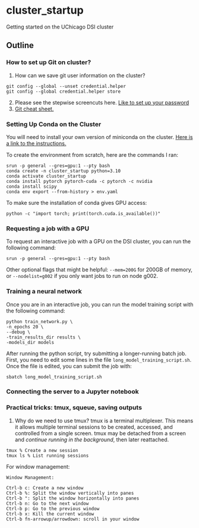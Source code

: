 # cluster_startup
Getting started on the UChicago DSI cluster


## Outline

### How to set up Git on cluster?
1. How can we save git user information on the cluster? 
```
git config --global --unset credential.helper
git config --global credential.helper store
```
2. Please see the stepwise screencuts here. [Like to set up your password](https://docs.google.com/document/d/13S4rIdJCzNqi_myG9TcjPyorI2n9IHbaqvS8Ao52R5Q/edit?usp=sharing)
3. [Git cheat sheet.](https://doabledanny.gumroad.com/l/git-commands-cheat-sheet-pdf)

### Setting Up Conda on the Cluster

You will need to install your own version of miniconda on the cluster. [Here is a link to the instructions.](https://github.com/uchicago-dsi/core-facility-docs/blob/main/slurm.md#part-vi-install-conda-for-environment-management)


To create the environment from scratch, here are the commands I ran:
```
srun -p general --gres=gpu:1 --pty bash
conda create -n cluster_startup python=3.10
conda activate cluster_startup
conda install pytorch pytorch-cuda -c pytorch -c nvidia
conda install scipy
conda env export --from-history > env.yaml
```

To make sure the installation of conda gives GPU access:
```
python -c "import torch; print(torch.cuda.is_available())"
```

### Requesting a job with a GPU

To request an interactive job with a GPU on the DSI cluster, you can run the following command:
```
srun -p general --gres=gpu:1 --pty bash
```
Other optional flags that might be helpful: `--mem=200G` for 200GB of memory, or `--nodelist=g002` if you only want jobs to run on node g002.

### Training a neural network

Once you are in an interactive job, you can run the model training script with the following command:

```
python train_network.py \
-n_epochs 20 \
--debug \
-train_results_dir results \
-models_dir models
```

After running the python script, try submitting a longer-running batch job. First, you need to edit some lines in the file `long_model_training_script.sh`. Once the file is edited, you can submit the job with:

```
sbatch long_model_training_script.sh
```

### Connecting the server to a Jupyter notebook

### Practical tricks: tmux, squeue, saving outputs
1. Why do we need to use tmux? tmux is a terminal multiplexer. This means it allows multiple terminal sessions to be created, accessed, and controlled from a single screen. tmux may be detached from a screen and *continue running in the background*, then later reattached.
```
tmux % Create a new session
tmux ls % List running sessions
```
For window management:
```
Window Management:

Ctrl-b c: Create a new window
Ctrl-b %: Split the window vertically into panes
Ctrl-b ": Split the window horizontally into panes
Ctrl-b n: Go to the next window
Ctrl-b p: Go to the previous window
Ctrl-b x: Kill the current window
Ctrl-b fn-arrowup/arrowdown: scroll in your window
```

